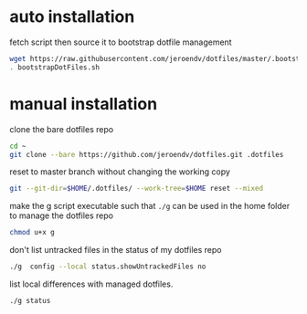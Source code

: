 # auto installation

fetch script then source it to bootstrap dotfile management

```sh 
wget https://raw.githubusercontent.com/jeroendv/dotfiles/master/.bootstrapDotFiles.sh 
. bootstrapDotFiles.sh
```

# manual installation

clone the bare dotfiles repo

```sh
cd ~
git clone --bare https://github.com/jeroendv/dotfiles.git .dotfiles
```


reset to master branch without changing the working copy

```sh
git --git-dir=$HOME/.dotfiles/ --work-tree=$HOME reset --mixed
```

make the g script executable
such that `./g` can be used in the home folder to manage the dotfiles repo

```sh
chmod u+x g
```


don't list untracked files in the status of my dotfiles repo

```sh
./g  config --local status.showUntrackedFiles no
```

list local differences with managed dotfiles.
```sh
./g status
```
